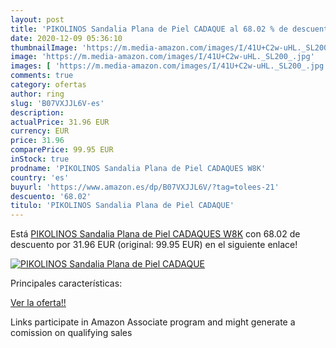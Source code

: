 ```yaml
---
layout: post
title: 'PIKOLINOS Sandalia Plana de Piel CADAQUE al 68.02 % de descuento'
date: 2020-12-09 05:36:10
thumbnailImage: 'https://m.media-amazon.com/images/I/41U+C2w-uHL._SL200_.jpg'
image: 'https://m.media-amazon.com/images/I/41U+C2w-uHL._SL200_.jpg'
images: [ 'https://m.media-amazon.com/images/I/41U+C2w-uHL._SL200_.jpg' ]
comments: true
category: ofertas
author: ring
slug: 'B07VXJJL6V-es'
description:
actualPrice: 31.96 EUR
currency: EUR
price: 31.96
comparePrice: 99.95 EUR
inStock: true
prodname: 'PIKOLINOS Sandalia Plana de Piel CADAQUES W8K'
country: 'es'
buyurl: 'https://www.amazon.es/dp/B07VXJJL6V/?tag=tolees-21'
descuento: '68.02'
titulo: 'PIKOLINOS Sandalia Plana de Piel CADAQUE'
---
```


Está [PIKOLINOS Sandalia Plana de Piel CADAQUES W8K](https://www.amazon.es/dp/B07VXJJL6V/?tag=tolees-21) con 68.02 de descuento por 31.96 EUR (original: 99.95 EUR) en el siguiente enlace!

[![PIKOLINOS Sandalia Plana de Piel CADAQUE](https://m.media-amazon.com/images/I/41U+C2w-uHL._SL200_.jpg)](https://www.amazon.es/dp/B07VXJJL6V/?tag=tolees-21)

Principales características:


[Ver la oferta!!](https://www.amazon.es/dp/B07VXJJL6V/?tag=tolees-21)

Links participate in Amazon Associate program and might generate a comission on qualifying sales


